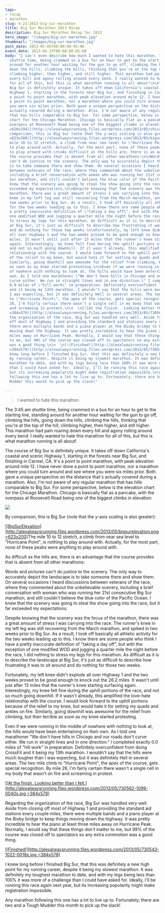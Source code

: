 ```yaml
---
tags:
- recap
- marathon
slug: 4-23-2013-big-sur-marathon
title: Big Sur Marathon 2013 Recap
description: Big Sur Marathon Recap for 2013
hero_image: "/images/big-sur-marathon.jpg"
thumbnail: "/images/big-sur-marathon.jpg"
post_date: 2013-05-05T00:00:00-05:00
event_date: 2013-04-23T00:00:00-05:00
body: "I can't even describe how much I wanted to hate this marathon. The 3:45 am
  shuttle time, being crammed in a bus for an hour to get to the starting line, standing
  around for another hour waiting for the gun to go off, climbing the hills, going
  down the hills, climbing the hills, thinking that you're at the top of the hill,
  climbing higher, then higher, and still higher. This marathon had pain roaring down
  every hill and agony rolling around every bend. I really wanted to hate this marathon
  for all of this, but this is what marathon running is all about!\n\nThe course of
  Big Sur is definitely unique. It takes off down California's coastal and scenic
  Highway 1, starting in the forests near Big Sur, and finishing in Carmel, CA. It's
  a point to point marathon, with peak elevation around mile 12. I have never done
  a point to point marathon, nor a marathon where you could turn around and see where
  you were six miles prior. Both gave a unique perspective on the distance that's
  actually covered during a marathon. Also, I'm not aware of any regular marathon
  that has hills comparable to Big Sur. For some perspective, below is the elevation
  chart for the Chicago Marathon. Chicago is basically flat as a pancake, with the
  overpass at Roosevelt Road being one of the biggest climbs in elevation:\n\n[![ChicagoElevationChart](http://alexalwaysrunning.files.wordpress.com/2013/05/chicagoelevationchart.png
  =620x194)](http://alexalwaysrunning.files.wordpress.com/2013/05/chicagoelevationchart.png)By
  comparison, this is Big Sur (note that the y-axis scaling is also greater):\n\n[![BigSurElevation](http://alexalwaysrunning.files.wordpress.com/2013/05/bigsurelevation.png
  =623x200)](http://alexalwaysrunning.files.wordpress.com/2013/05/bigsurelevation.png)The
  mile 10 to 12 stretch, a climb from near sea level to \"Hurricane Point\", is nothing
  to play around with. Actually, for the most part, none of these peaks were anything
  to play around with.\n\nAs difficult as the hills are, there is an advantage that
  the course provides that is absent from all other marathons:\n\nWords and pictures
  can't do justice to the scenery. The only way to accurately depict the landscape
  is to take someone there and show them. On several occasions I heard discussions
  between veterans of the race, where they commented about the unbelievable scenery,
  including a brief conversation with woman who was running her 21st consecutive Big
  Sur marathon, and still couldn't believe the blue color of the Pacific Ocean. I
  knew that the scenery was going to steal the show going into the race, but it far
  exceeded my expectations.\n\nDespite knowing that the scenery was the focus of the
  marathon, there was a great amount of stress I was carrying into the race. The runner's
  knee in my left leg was still recovering from the March marathon, and spiked in
  two weeks prior to Big Sur. As a result, I took off basically all athletic activity
  for the two weeks leading up to this. I know there are some people who think I have
  a pretty inaccurate definition of \"taking a day off\", but with the exception of
  one modified WOD and jogging a quarter mile the night before the race, I did nothing
  to stress my legs for this marathon. As difficult as it is to describe the landscape
  at Big Sur, it's just as difficult to describe how frustrating it was to sit around
  and do nothing for those two weeks.\n\nFortunately, my left knee didn't explode
  all over Highway 1 and the two weeks proved to be good enough to knock out the 26.2
  miles. It wasn't until just after 13 miles that the runner's knee starting surfacing
  again. Interestingly, my knee felt fine during the uphill portions of the race,
  and not so much going downhill. If it wasn't already, this amplified the love-hate
  relationship with the course. I would look forward to the uphill portions because
  of the relief to my knee, but would hate it for setting my quads and ankles on fire.
  Similarly, going downhill was awesome for the relief from climbing, but then terrible
  as soon as my knee started protesting.\n\nEven if we were running in the middle
  of nowhere with nothing to look at, the hills would have been entertaining on their
  own. As I told one marathoner \"We don't have hills in Chicago and our roads don't
  curve either. We run in straight lines and in one direction.\" I completed exactly
  0.0 miles of \"hill work\" in preparation. Definitely overconfident from doing CrossFit
  and it being my 13th marathon. I wouldn't say that the hills were much tougher than
  I was expecting, but it was definitely Hell in several areas. The two mile climb
  to \"Hurricane Point\", the apex of the course, gets special recognition. By mile
  26, I'm fairly certain there wasn't a single cell in my body that wasn't on fire
  and screaming in protest.\n\n  \n[![At the finish.  Looking better than I felt.](http://alexalwaysrunning.files.wordpress.com/2013/05/730562-1099-0040s.jpg
  =384x578)](http://alexalwaysrunning.files.wordpress.com/2013/05/730562-1099-0040s.jpg)\n\nRegarding
  the organization of the race, Big Sur was handled very well. Aside from closing
  off most of Highway 1 and providing the standard aid stations every couple miles,
  there were multiple bands and a piano player at the Bixby bridge to keep things
  moving down the highway. It was pretty incredible to hear the piano at least three
  miles away on Hurricane Peak. Normally, I would say that these things don't matter
  to me, but 99% of the course was closed off to spectators so any extra commotion
  was a good thing.\n\n  \n[![Finished!](http://alexalwaysrunning.files.wordpress.com/2013/05/730543-1022-0018s.jpg
  =384x578)](http://alexalwaysrunning.files.wordpress.com/2013/05/730543-1022-0018s.jpg)\n\nI
  knew long before I finished Big Sur, that this was definitely a new high point for
  my running career, despite it being my slowest marathon. It was definitely my toughest
  marathon to date, and with my legs being less than 100% it was more of a challenge
  than I could have asked for. Ideally, I'll be running this race again next year,
  but its increasing popularity might make registration impossible.\n\nAny marathon
  following this one has a lot to live up to. Fortunately, there are two and a Tough
  Mudder this month to pick up the slack!"

---
```

> I wanted to hate this marathon.

The 3:45 am shuttle time, being crammed in a bus for an hour to get to the starting line, standing around for another hour waiting for the gun to go off, climbing the hills, going down the hills, climbing the hills, thinking that you're at the top of the hill, climbing higher, then higher, and still higher. This marathon had pain roaring down every hill and agony rolling around every bend. I really wanted to hate this marathon for all of this, but this is what marathon running is all about!

The course of Big Sur is definitely unique. It takes off down California's coastal and scenic Highway 1, starting in the forests near Big Sur, and finishing in Carmel, CA. It's a point to point marathon, with peak elevation around mile 12. I have never done a point to point marathon, nor a marathon where you could turn around and see where you were six miles prior. Both gave a unique perspective on the distance that's actually covered during a marathon. Also, I'm not aware of any regular marathon that has hills comparable to Big Sur. For some perspective, below is the elevation chart for the Chicago Marathon. Chicago is basically flat as a pancake, with the overpass at Roosevelt Road being one of the biggest climbs in elevation:

![](http://alexalwaysrunning.files.wordpress.com/2013/05/chicagoelevationchart.png)

By comparison, this is Big Sur (note that the y-axis scaling is also greater):

[![BigSurElevation](http://alexalwaysrunning.files.wordpress.com/2013/05/bigsurelevation.png =623x200)](http://alexalwaysrunning.files.wordpress.com/2013/05/bigsurelevation.png)The mile 10 to 12 stretch, a climb from near sea level to "Hurricane Point", is nothing to play around with. Actually, for the most part, none of these peaks were anything to play around with.

As difficult as the hills are, there is an advantage that the course provides that is absent from all other marathons:

Words and pictures can't do justice to the scenery. The only way to accurately depict the landscape is to take someone there and show them. On several occasions I heard discussions between veterans of the race, where they commented about the unbelievable scenery, including a brief conversation with woman who was running her 21st consecutive Big Sur marathon, and still couldn't believe the blue color of the Pacific Ocean. I knew that the scenery was going to steal the show going into the race, but it far exceeded my expectations.

Despite knowing that the scenery was the focus of the marathon, there was a great amount of stress I was carrying into the race. The runner's knee in my left leg was still recovering from the March marathon, and spiked in two weeks prior to Big Sur. As a result, I took off basically all athletic activity for the two weeks leading up to this. I know there are some people who think I have a pretty inaccurate definition of "taking a day off", but with the exception of one modified WOD and jogging a quarter mile the night before the race, I did nothing to stress my legs for this marathon. As difficult as it is to describe the landscape at Big Sur, it's just as difficult to describe how frustrating it was to sit around and do nothing for those two weeks.

Fortunately, my left knee didn't explode all over Highway 1 and the two weeks proved to be good enough to knock out the 26.2 miles. It wasn't until just after 13 miles that the runner's knee starting surfacing again. Interestingly, my knee felt fine during the uphill portions of the race, and not so much going downhill. If it wasn't already, this amplified the love-hate relationship with the course. I would look forward to the uphill portions because of the relief to my knee, but would hate it for setting my quads and ankles on fire. Similarly, going downhill was awesome for the relief from climbing, but then terrible as soon as my knee started protesting.

Even if we were running in the middle of nowhere with nothing to look at, the hills would have been entertaining on their own. As I told one marathoner "We don't have hills in Chicago and our roads don't curve either. We run in straight lines and in one direction." I completed exactly 0.0 miles of "hill work" in preparation. Definitely overconfident from doing CrossFit and it being my 13th marathon. I wouldn't say that the hills were much tougher than I was expecting, but it was definitely Hell in several areas. The two mile climb to "Hurricane Point", the apex of the course, gets special recognition. By mile 26, I'm fairly certain there wasn't a single cell in my body that wasn't on fire and screaming in protest.

[![At the finish.  Looking better than I felt.](http://alexalwaysrunning.files.wordpress.com/2013/05/730562-1099-0040s.jpg =384x578)](http://alexalwaysrunning.files.wordpress.com/2013/05/730562-1099-0040s.jpg)

Regarding the organization of the race, Big Sur was handled very well. Aside from closing off most of Highway 1 and providing the standard aid stations every couple miles, there were multiple bands and a piano player at the Bixby bridge to keep things moving down the highway. It was pretty incredible to hear the piano at least three miles away on Hurricane Peak. Normally, I would say that these things don't matter to me, but 99% of the course was closed off to spectators so any extra commotion was a good thing.

[![Finished!](http://alexalwaysrunning.files.wordpress.com/2013/05/730543-1022-0018s.jpg =384x578)](http://alexalwaysrunning.files.wordpress.com/2013/05/730543-1022-0018s.jpg)

I knew long before I finished Big Sur, that this was definitely a new high point for my running career, despite it being my slowest marathon. It was definitely my toughest marathon to date, and with my legs being less than 100% it was more of a challenge than I could have asked for. Ideally, I'll be running this race again next year, but its increasing popularity might make registration impossible.

Any marathon following this one has a lot to live up to. Fortunately, there are two and a Tough Mudder this month to pick up the slack!